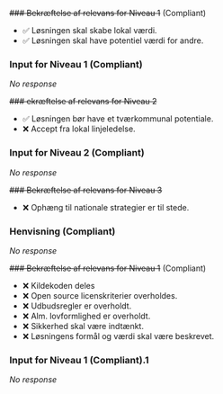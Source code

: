 ~~### Bekræftelse af relevans for Niveau 1~~ (Compliant)

- ✅ Løsningen skal skabe lokal værdi.
- ✅ Løsningen skal have potentiel værdi for andre.

### Input for Niveau 1 (Compliant)

_No response_

~~### ekræftelse af relevans for Niveau 2~~

- ✅ Løsningen bør have et tværkommunal potentiale.
- ❌ Accept fra lokal linjeledelse.

### Input for Niveau 2 (Compliant)

_No response_

~~### Bekræftelse af relevans for Niveau 3~~

- ❌ Ophæng til nationale strategier er til stede.

### Henvisning (Compliant)

_No response_

~~### Bekræftelse af relevans for Niveau 1~~ (Compliant)

- ❌ Kildekoden deles
- ❌ Open source licenskriterier overholdes.
- ❌ Udbudsregler er overholdt.
- ❌ Alm. lovformlighed er overholdt.
- ❌ Sikkerhed skal være indtænkt.
- ❌ Løsningens formål og værdi skal være beskrevet.

### Input for Niveau 1 (Compliant).1

_No response_
